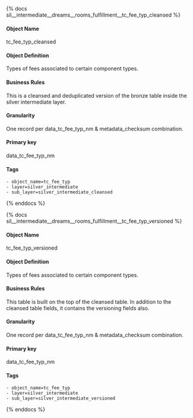 {% docs sil__intermediate__dreams__rooms_fulfillment__tc_fee_typ_cleansed %}

#### Object Name
tc_fee_typ_cleansed

#### Object Definition
Types of fees associated to certain component types.

#### Business Rules
This is a cleansed and deduplicated version of the bronze table inside the silver intermediate layer.

#### Granularity
One record per data_tc_fee_typ_nm & metadata_checksum combination.

#### Primary key
data_tc_fee_typ_nm

#### Tags
    - object_name=tc_fee_typ
    - layer=silver_intermediate
    - sub_layer=silver_intermediate_cleansed

{% enddocs %}

{% docs sil__intermediate__dreams__rooms_fulfillment__tc_fee_typ_versioned %}

#### Object Name
tc_fee_typ_versioned

#### Object Definition
Types of fees associated to certain component types.

#### Business Rules
This table is built on the top of the cleansed table. In addition to the cleansed table fields, it contains the versioning fields also.

#### Granularity
One record per data_tc_fee_typ_nm & metadata_checksum combination.

#### Primary key
data_tc_fee_typ_nm

#### Tags
    - object_name=tc_fee_typ
    - layer=silver_intermediate
    - sub_layer=silver_intermediate_versioned

{% enddocs %}